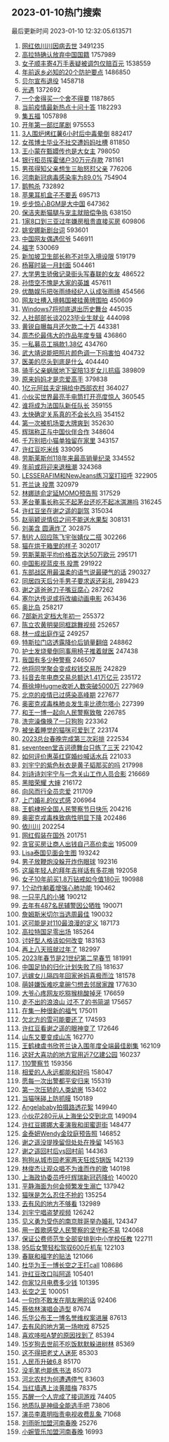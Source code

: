## 2023-01-10热门搜索 
最后更新时间 2023-01-10 12:32:05.613571 
1. [网红依川川因病去世](https://s.weibo.com/weibo?q=%23%E7%BD%91%E7%BA%A2%E4%BE%9D%E5%B7%9D%E5%B7%9D%E5%9B%A0%E7%97%85%E5%8E%BB%E4%B8%96%23&t=31&band_rank=1&Refer=top) 3491235
1. [高拉特确认放弃中国国籍](https://s.weibo.com/weibo?q=%23%E9%AB%98%E6%8B%89%E7%89%B9%E7%A1%AE%E8%AE%A4%E6%94%BE%E5%BC%83%E4%B8%AD%E5%9B%BD%E5%9B%BD%E7%B1%8D%23&t=31&band_rank=17&Refer=top) 1757989
1. [女子顺丰寄4万手表疑被调包仅赔百元](https://s.weibo.com/weibo?q=%23%E5%A5%B3%E5%AD%90%E9%A1%BA%E4%B8%B0%E5%AF%844%E4%B8%87%E6%89%8B%E8%A1%A8%E7%96%91%E8%A2%AB%E8%B0%83%E5%8C%85%E4%BB%85%E8%B5%94%E7%99%BE%E5%85%83%23&t=31&band_rank=2&Refer=top) 1538559
1. [年前返乡必知的20个防护要点](https://s.weibo.com/weibo?q=%23%E5%B9%B4%E5%89%8D%E8%BF%94%E4%B9%A1%E5%BF%85%E7%9F%A5%E7%9A%8420%E4%B8%AA%E9%98%B2%E6%8A%A4%E8%A6%81%E7%82%B9%23&t=31&band_rank=33&Refer=top) 1486850
1. [贝尔宣布退役](https://s.weibo.com/weibo?q=%23%E8%B4%9D%E5%B0%94%E5%AE%A3%E5%B8%83%E9%80%80%E5%BD%B9%23&t=31&band_rank=1&Refer=top) 1458718
1. [光遇](https://s.weibo.com/weibo?q=%E5%85%89%E9%81%87&t=31&band_rank=4&Refer=top) 1372692
1. [一个舍得买一个舍不得要](https://s.weibo.com/weibo?q=%23%E4%B8%80%E4%B8%AA%E8%88%8D%E5%BE%97%E4%B9%B0%E4%B8%80%E4%B8%AA%E8%88%8D%E4%B8%8D%E5%BE%97%E8%A6%81%23&t=31&band_rank=40&Refer=top) 1187865
1. [当前疫情最新热点十问十答](https://s.weibo.com/weibo?q=%23%E5%BD%93%E5%89%8D%E7%96%AB%E6%83%85%E6%9C%80%E6%96%B0%E7%83%AD%E7%82%B9%E5%8D%81%E9%97%AE%E5%8D%81%E7%AD%94%23&t=31&band_rank=3&Refer=top) 1182293
1. [集五福](https://s.weibo.com/weibo?q=%23%E9%9B%86%E4%BA%94%E7%A6%8F%23&t=31&band_rank=7&Refer=top) 1057898
1. [开年第一部烂尾剧](https://s.weibo.com/weibo?q=%23%E5%BC%80%E5%B9%B4%E7%AC%AC%E4%B8%80%E9%83%A8%E7%83%82%E5%B0%BE%E5%89%A7%23&t=31&band_rank=22&Refer=top) 975553
1. [3人围炉烤红薯6小时后中毒晕倒](https://s.weibo.com/weibo?q=%233%E4%BA%BA%E5%9B%B4%E7%82%89%E7%83%A4%E7%BA%A2%E8%96%AF6%E5%B0%8F%E6%97%B6%E5%90%8E%E4%B8%AD%E6%AF%92%E6%99%95%E5%80%92%23&t=31&band_rank=40&Refer=top) 882417
1. [女孩博士毕业不社交遭妈妈吐槽](https://s.weibo.com/weibo?q=%23%E5%A5%B3%E5%AD%A9%E5%8D%9A%E5%A3%AB%E6%AF%95%E4%B8%9A%E4%B8%8D%E7%A4%BE%E4%BA%A4%E9%81%AD%E5%A6%88%E5%A6%88%E5%90%90%E6%A7%BD%23&t=31&band_rank=2&Refer=top) 811850
1. [王小蒙在甄嬛传也是大女主](https://s.weibo.com/weibo?q=%23%E7%8E%8B%E5%B0%8F%E8%92%99%E5%9C%A8%E7%94%84%E5%AC%9B%E4%BC%A0%E4%B9%9F%E6%98%AF%E5%A4%A7%E5%A5%B3%E4%B8%BB%23&t=31&band_rank=15&Refer=top) 798050
1. [银行柜员挥霍储户30万元存款](https://s.weibo.com/weibo?q=%23%E9%93%B6%E8%A1%8C%E6%9F%9C%E5%91%98%E6%8C%A5%E9%9C%8D%E5%82%A8%E6%88%B730%E4%B8%87%E5%85%83%E5%AD%98%E6%AC%BE%23&t=31&band_rank=38&Refer=top) 781161
1. [男孩得知父亲想生三胎怒怼父亲](https://s.weibo.com/weibo?q=%23%E7%94%B7%E5%AD%A9%E5%BE%97%E7%9F%A5%E7%88%B6%E4%BA%B2%E6%83%B3%E7%94%9F%E4%B8%89%E8%83%8E%E6%80%92%E6%80%BC%E7%88%B6%E4%BA%B2%23&t=31&band_rank=31&Refer=top) 776206
1. [河南新冠病毒感染率为89.0%](https://s.weibo.com/weibo?q=%23%E6%B2%B3%E5%8D%97%E6%96%B0%E5%86%A0%E7%97%85%E6%AF%92%E6%84%9F%E6%9F%93%E7%8E%87%E4%B8%BA89.0%25%23&t=31&band_rank=4&Refer=top) 754904
1. [鹅鸭杀](https://s.weibo.com/weibo?q=%23%E9%B9%85%E9%B8%AD%E6%9D%80%23&t=31&band_rank=5&Refer=top) 732892
1. [苹果耳机盒子不要丢](https://s.weibo.com/weibo?q=%23%E8%8B%B9%E6%9E%9C%E8%80%B3%E6%9C%BA%E7%9B%92%E5%AD%90%E4%B8%8D%E8%A6%81%E4%B8%A2%23&t=31&band_rank=6&Refer=top) 695713
1. [步步惊心BGM是大中国](https://s.weibo.com/weibo?q=%23%E6%AD%A5%E6%AD%A5%E6%83%8A%E5%BF%83BGM%E6%98%AF%E5%A4%A7%E4%B8%AD%E5%9B%BD%23&t=31&band_rank=5&Refer=top) 647362
1. [保洁夹断猫腿与宠主就赔偿争执](https://s.weibo.com/weibo?q=%23%E4%BF%9D%E6%B4%81%E5%A4%B9%E6%96%AD%E7%8C%AB%E8%85%BF%E4%B8%8E%E5%AE%A0%E4%B8%BB%E5%B0%B1%E8%B5%94%E5%81%BF%E4%BA%89%E6%89%A7%23&t=31&band_rank=49&Refer=top) 638150
1. [1家8口到三亚过年嫌房租贵直接买房](https://s.weibo.com/weibo?q=%231%E5%AE%B68%E5%8F%A3%E5%88%B0%E4%B8%89%E4%BA%9A%E8%BF%87%E5%B9%B4%E5%AB%8C%E6%88%BF%E7%A7%9F%E8%B4%B5%E7%9B%B4%E6%8E%A5%E4%B9%B0%E6%88%BF%23&t=31&band_rank=7&Refer=top) 609806
1. [姚安娜新剧台词](https://s.weibo.com/weibo?q=%23%E5%A7%9A%E5%AE%89%E5%A8%9C%E6%96%B0%E5%89%A7%E5%8F%B0%E8%AF%8D%23&t=31&band_rank=6&Refer=top) 593601
1. [中国网友偶遇侃爷](https://s.weibo.com/weibo?q=%23%E4%B8%AD%E5%9B%BD%E7%BD%91%E5%8F%8B%E5%81%B6%E9%81%87%E4%BE%83%E7%88%B7%23&t=31&band_rank=8&Refer=top) 546911
1. [福字](https://s.weibo.com/weibo?q=%E7%A6%8F%E5%AD%97&t=31&band_rank=8&Refer=top) 530069
1. [新加坡卫生部长称不对华入境设限](https://s.weibo.com/weibo?q=%23%E6%96%B0%E5%8A%A0%E5%9D%A1%E5%8D%AB%E7%94%9F%E9%83%A8%E9%95%BF%E7%A7%B0%E4%B8%8D%E5%AF%B9%E5%8D%8E%E5%85%A5%E5%A2%83%E8%AE%BE%E9%99%90%23&t=31&band_rank=35&Refer=top) 519179
1. [杨幂时装一月封面](https://s.weibo.com/weibo?q=%23%E6%9D%A8%E5%B9%82%E6%97%B6%E8%A3%85%E4%B8%80%E6%9C%88%E5%B0%81%E9%9D%A2%23&t=31&band_rank=22&Refer=top) 504461
1. [大学男生骄傲记录街头写春联的女友](https://s.weibo.com/weibo?q=%23%E5%A4%A7%E5%AD%A6%E7%94%B7%E7%94%9F%E9%AA%84%E5%82%B2%E8%AE%B0%E5%BD%95%E8%A1%97%E5%A4%B4%E5%86%99%E6%98%A5%E8%81%94%E7%9A%84%E5%A5%B3%E5%8F%8B%23&t=31&band_rank=26&Refer=top) 486522
1. [孙悟空不愧是大家的英雄](https://s.weibo.com/weibo?q=%23%E5%AD%99%E6%82%9F%E7%A9%BA%E4%B8%8D%E6%84%A7%E6%98%AF%E5%A4%A7%E5%AE%B6%E7%9A%84%E8%8B%B1%E9%9B%84%23&t=31&band_rank=41&Refer=top) 457611
1. [优酷娱乐把张雨绮经纪人认成张雨绮](https://s.weibo.com/weibo?q=%23%E4%BC%98%E9%85%B7%E5%A8%B1%E4%B9%90%E6%8A%8A%E5%BC%A0%E9%9B%A8%E7%BB%AE%E7%BB%8F%E7%BA%AA%E4%BA%BA%E8%AE%A4%E6%88%90%E5%BC%A0%E9%9B%A8%E7%BB%AE%23&t=31&band_rank=33&Refer=top) 454566
1. [网友吐槽入境韩国被挂黄牌围拍](https://s.weibo.com/weibo?q=%23%E7%BD%91%E5%8F%8B%E5%90%90%E6%A7%BD%E5%85%A5%E5%A2%83%E9%9F%A9%E5%9B%BD%E8%A2%AB%E6%8C%82%E9%BB%84%E7%89%8C%E5%9B%B4%E6%8B%8D%23&t=31&band_rank=12&Refer=top) 450609
1. [Windows7将彻底退出历史舞台](https://s.weibo.com/weibo?q=%23Windows7%E5%B0%86%E5%BD%BB%E5%BA%95%E9%80%80%E5%87%BA%E5%8E%86%E5%8F%B2%E8%88%9E%E5%8F%B0%23&t=31&band_rank=10&Refer=top) 445035
1. [人社部部长谈2023毕业生就业](https://s.weibo.com/weibo?q=%23%E4%BA%BA%E7%A4%BE%E9%83%A8%E9%83%A8%E9%95%BF%E8%B0%882023%E6%AF%95%E4%B8%9A%E7%94%9F%E5%B0%B1%E4%B8%9A%23&t=31&band_rank=6&Refer=top) 444098
1. [黄锐自曝每月还欠款二十万](https://s.weibo.com/weibo?q=%23%E9%BB%84%E9%94%90%E8%87%AA%E6%9B%9D%E6%AF%8F%E6%9C%88%E8%BF%98%E6%AC%A0%E6%AC%BE%E4%BA%8C%E5%8D%81%E4%B8%87%23&t=31&band_rank=13&Refer=top) 443381
1. [周杰伦最伟大的作品年度专辑](https://s.weibo.com/weibo?q=%23%E5%91%A8%E6%9D%B0%E4%BC%A6%E6%9C%80%E4%BC%9F%E5%A4%A7%E7%9A%84%E4%BD%9C%E5%93%81%E5%B9%B4%E5%BA%A6%E4%B8%93%E8%BE%91%23&t=31&band_rank=15&Refer=top) 436860
1. [一私募员工捐款1.38亿](https://s.weibo.com/weibo?q=%23%E4%B8%80%E7%A7%81%E5%8B%9F%E5%91%98%E5%B7%A5%E6%8D%90%E6%AC%BE1.38%E4%BA%BF%23&t=31&band_rank=13&Refer=top) 434760
1. [武大靖说能把照片颜色调一下吗害怕](https://s.weibo.com/weibo?q=%23%E6%AD%A6%E5%A4%A7%E9%9D%96%E8%AF%B4%E8%83%BD%E6%8A%8A%E7%85%A7%E7%89%87%E9%A2%9C%E8%89%B2%E8%B0%83%E4%B8%80%E4%B8%8B%E5%90%97%E5%AE%B3%E6%80%95%23&t=31&band_rank=12&Refer=top) 404732
1. [医美的尽头到底是什么](https://s.weibo.com/weibo?q=%23%E5%8C%BB%E7%BE%8E%E7%9A%84%E5%B0%BD%E5%A4%B4%E5%88%B0%E5%BA%95%E6%98%AF%E4%BB%80%E4%B9%88%23&t=31&band_rank=10&Refer=top) 404440
1. [骑手父亲蜗居地下室陪13岁女儿抗癌](https://s.weibo.com/weibo?q=%23%E9%AA%91%E6%89%8B%E7%88%B6%E4%BA%B2%E8%9C%97%E5%B1%85%E5%9C%B0%E4%B8%8B%E5%AE%A4%E9%99%AA13%E5%B2%81%E5%A5%B3%E5%84%BF%E6%8A%97%E7%99%8C%23&t=31&band_rank=43&Refer=top) 389809
1. [原来妈妈才是恋爱高手](https://s.weibo.com/weibo?q=%23%E5%8E%9F%E6%9D%A5%E5%A6%88%E5%A6%88%E6%89%8D%E6%98%AF%E6%81%8B%E7%88%B1%E9%AB%98%E6%89%8B%23&t=31&band_rank=9&Refer=top) 379838
1. [1亿元阿兹夫定捐给中西部农村](https://s.weibo.com/weibo?q=%231%E4%BA%BF%E5%85%83%E9%98%BF%E5%85%B9%E5%A4%AB%E5%AE%9A%E6%8D%90%E7%BB%99%E4%B8%AD%E8%A5%BF%E9%83%A8%E5%86%9C%E6%9D%91%23&t=31&band_rank=26&Refer=top) 364027
1. [小伙买世界最亮手电筒打开亮度惊人](https://s.weibo.com/weibo?q=%23%E5%B0%8F%E4%BC%99%E4%B9%B0%E4%B8%96%E7%95%8C%E6%9C%80%E4%BA%AE%E6%89%8B%E7%94%B5%E7%AD%92%E6%89%93%E5%BC%80%E4%BA%AE%E5%BA%A6%E6%83%8A%E4%BA%BA%23&t=31&band_rank=17&Refer=top) 360545
1. [谁将成为法国队新任队长](https://s.weibo.com/weibo?q=%23%E8%B0%81%E5%B0%86%E6%88%90%E4%B8%BA%E6%B3%95%E5%9B%BD%E9%98%9F%E6%96%B0%E4%BB%BB%E9%98%9F%E9%95%BF%23&t=31&band_rank=15&Refer=top) 359155
1. [太快确定关系真的不会长久吗](https://s.weibo.com/weibo?q=%23%E5%A4%AA%E5%BF%AB%E7%A1%AE%E5%AE%9A%E5%85%B3%E7%B3%BB%E7%9C%9F%E7%9A%84%E4%B8%8D%E4%BC%9A%E9%95%BF%E4%B9%85%E5%90%97%23&t=31&band_rank=50&Refer=top) 354152
1. [第一次被机场耍大牌爽到](https://s.weibo.com/weibo?q=%23%E7%AC%AC%E4%B8%80%E6%AC%A1%E8%A2%AB%E6%9C%BA%E5%9C%BA%E8%80%8D%E5%A4%A7%E7%89%8C%E7%88%BD%E5%88%B0%23&t=31&band_rank=32&Refer=top) 352630
1. [辉瑞称正与中国伙伴合作](https://s.weibo.com/weibo?q=%23%E8%BE%89%E7%91%9E%E7%A7%B0%E6%AD%A3%E4%B8%8E%E4%B8%AD%E5%9B%BD%E4%BC%99%E4%BC%B4%E5%90%88%E4%BD%9C%23&t=31&band_rank=16&Refer=top) 348604
1. [千万别把小猫单独留在家里](https://s.weibo.com/weibo?q=%23%E5%8D%83%E4%B8%87%E5%88%AB%E6%8A%8A%E5%B0%8F%E7%8C%AB%E5%8D%95%E7%8B%AC%E7%95%99%E5%9C%A8%E5%AE%B6%E9%87%8C%23&t=31&band_rank=30&Refer=top) 343157
1. [许红豆吃米线](https://s.weibo.com/weibo?q=%23%E8%AE%B8%E7%BA%A2%E8%B1%86%E5%90%83%E7%B1%B3%E7%BA%BF%23&t=31&band_rank=41&Refer=top) 339095
1. [劳斯莱斯创118年来最高销量纪录](https://s.weibo.com/weibo?q=%23%E5%8A%B3%E6%96%AF%E8%8E%B1%E6%96%AF%E5%88%9B118%E5%B9%B4%E6%9D%A5%E6%9C%80%E9%AB%98%E9%94%80%E9%87%8F%E7%BA%AA%E5%BD%95%23&t=31&band_rank=44&Refer=top) 334552
1. [年前或将迎来退租潮](https://s.weibo.com/weibo?q=%23%E5%B9%B4%E5%89%8D%E6%88%96%E5%B0%86%E8%BF%8E%E6%9D%A5%E9%80%80%E7%A7%9F%E6%BD%AE%23&t=31&band_rank=10&Refer=top) 324368
1. [LESSERAFIM和NewJeans练习室打招呼](https://s.weibo.com/weibo?q=%23LESSERAFIM%E5%92%8CNewJeans%E7%BB%83%E4%B9%A0%E5%AE%A4%E6%89%93%E6%8B%9B%E5%91%BC%23&t=31&band_rank=15&Refer=top) 322905
1. [苍兰诀 投票](https://s.weibo.com/weibo?q=%E8%8B%8D%E5%85%B0%E8%AF%80%20%E6%8A%95%E7%A5%A8&t=31&band_rank=11&Refer=top) 320979
1. [林娜琏俞定延MOMO预告照](https://s.weibo.com/weibo?q=%23%E6%9E%97%E5%A8%9C%E7%90%8F%E4%BF%9E%E5%AE%9A%E5%BB%B6MOMO%E9%A2%84%E5%91%8A%E7%85%A7%23&t=31&band_rank=19&Refer=top) 317529
1. [茅台董事长称买不起茅台还吃不起冰淇淋吗](https://s.weibo.com/weibo?q=%23%E8%8C%85%E5%8F%B0%E8%91%A3%E4%BA%8B%E9%95%BF%E7%A7%B0%E4%B9%B0%E4%B8%8D%E8%B5%B7%E8%8C%85%E5%8F%B0%E8%BF%98%E5%90%83%E4%B8%8D%E8%B5%B7%E5%86%B0%E6%B7%87%E6%B7%8B%E5%90%97%23&t=31&band_rank=12&Refer=top) 316245
1. [许红豆坐在谢之遥的副驾](https://s.weibo.com/weibo?q=%23%E8%AE%B8%E7%BA%A2%E8%B1%86%E5%9D%90%E5%9C%A8%E8%B0%A2%E4%B9%8B%E9%81%A5%E7%9A%84%E5%89%AF%E9%A9%BE%23&t=31&band_rank=21&Refer=top) 315034
1. [赵丽颖说情侣之间不能送水果梨](https://s.weibo.com/weibo?q=%23%E8%B5%B5%E4%B8%BD%E9%A2%96%E8%AF%B4%E6%83%85%E4%BE%A3%E4%B9%8B%E9%97%B4%E4%B8%8D%E8%83%BD%E9%80%81%E6%B0%B4%E6%9E%9C%E6%A2%A8%23&t=31&band_rank=14&Refer=top) 308131
1. [刘美含 圆满炸了](https://s.weibo.com/weibo?q=%E5%88%98%E7%BE%8E%E5%90%AB%20%E5%9C%86%E6%BB%A1%E7%82%B8%E4%BA%86&t=31&band_rank=15&Refer=top) 302875
1. [制片人回应陈飞宇张婧仪二搭](https://s.weibo.com/weibo?q=%23%E5%88%B6%E7%89%87%E4%BA%BA%E5%9B%9E%E5%BA%94%E9%99%88%E9%A3%9E%E5%AE%87%E5%BC%A0%E5%A9%A7%E4%BB%AA%E4%BA%8C%E6%90%AD%23&t=31&band_rank=16&Refer=top) 302266
1. [猫在烘干箱里的样子](https://s.weibo.com/weibo?q=%23%E7%8C%AB%E5%9C%A8%E7%83%98%E5%B9%B2%E7%AE%B1%E9%87%8C%E7%9A%84%E6%A0%B7%E5%AD%90%23&t=31&band_rank=20&Refer=top) 302017
1. [劳斯莱斯平均价格首次达50万欧元](https://s.weibo.com/weibo?q=%23%E5%8A%B3%E6%96%AF%E8%8E%B1%E6%96%AF%E5%B9%B3%E5%9D%87%E4%BB%B7%E6%A0%BC%E9%A6%96%E6%AC%A1%E8%BE%BE50%E4%B8%87%E6%AC%A7%E5%85%83%23&t=31&band_rank=46&Refer=top) 295171
1. [中国影视蓝皮书 投票](https://s.weibo.com/weibo?q=%E4%B8%AD%E5%9B%BD%E5%BD%B1%E8%A7%86%E8%93%9D%E7%9A%AE%E4%B9%A6%20%E6%8A%95%E7%A5%A8&t=31&band_rank=23&Refer=top) 291922
1. [东部战区用最温柔的语气说最硬气的话](https://s.weibo.com/weibo?q=%23%E4%B8%9C%E9%83%A8%E6%88%98%E5%8C%BA%E7%94%A8%E6%9C%80%E6%B8%A9%E6%9F%94%E7%9A%84%E8%AF%AD%E6%B0%94%E8%AF%B4%E6%9C%80%E7%A1%AC%E6%B0%94%E7%9A%84%E8%AF%9D%23&t=31&band_rank=20&Refer=top) 290327
1. [同居四天后分手男子要求返还彩礼](https://s.weibo.com/weibo?q=%23%E5%90%8C%E5%B1%85%E5%9B%9B%E5%A4%A9%E5%90%8E%E5%88%86%E6%89%8B%E7%94%B7%E5%AD%90%E8%A6%81%E6%B1%82%E8%BF%94%E8%BF%98%E5%BD%A9%E7%A4%BC%23&t=31&band_rank=11&Refer=top) 289423
1. [谢之遥爸爸刀子嘴豆腐心](https://s.weibo.com/weibo?q=%23%E8%B0%A2%E4%B9%8B%E9%81%A5%E7%88%B8%E7%88%B8%E5%88%80%E5%AD%90%E5%98%B4%E8%B1%86%E8%85%90%E5%BF%83%23&t=31&band_rank=23&Refer=top) 287262
1. [塞尔达传说或将改编动画电影](https://s.weibo.com/weibo?q=%23%E5%A1%9E%E5%B0%94%E8%BE%BE%E4%BC%A0%E8%AF%B4%E6%88%96%E5%B0%86%E6%94%B9%E7%BC%96%E5%8A%A8%E7%94%BB%E7%94%B5%E5%BD%B1%23&t=31&band_rank=34&Refer=top) 263436
1. [奥比岛](https://s.weibo.com/weibo?q=%23%E5%A5%A5%E6%AF%94%E5%B2%9B%23&t=31&band_rank=17&Refer=top) 258217
1. [7部新片定档大年初一](https://s.weibo.com/weibo?q=%237%E9%83%A8%E6%96%B0%E7%89%87%E5%AE%9A%E6%A1%A3%E5%A4%A7%E5%B9%B4%E5%88%9D%E4%B8%80%23&t=31&band_rank=24&Refer=top) 255372
1. [陈立农黄明昊同框跳舞视频](https://s.weibo.com/weibo?q=%23%E9%99%88%E7%AB%8B%E5%86%9C%E9%BB%84%E6%98%8E%E6%98%8A%E5%90%8C%E6%A1%86%E8%B7%B3%E8%88%9E%E8%A7%86%E9%A2%91%23&t=31&band_rank=16&Refer=top) 252657
1. [林一成出庭作证](https://s.weibo.com/weibo?q=%23%E6%9E%97%E4%B8%80%E6%88%90%E5%87%BA%E5%BA%AD%E4%BD%9C%E8%AF%81%23&t=31&band_rank=31&Refer=top) 249257
1. [特斯拉门店透露降价后销量翻倍](https://s.weibo.com/weibo?q=%23%E7%89%B9%E6%96%AF%E6%8B%89%E9%97%A8%E5%BA%97%E9%80%8F%E9%9C%B2%E9%99%8D%E4%BB%B7%E5%90%8E%E9%94%80%E9%87%8F%E7%BF%BB%E5%80%8D%23&t=31&band_rank=28&Refer=top) 248862
1. [护士发烧晕倒同事用椅子推着就医](https://s.weibo.com/weibo?q=%23%E6%8A%A4%E5%A3%AB%E5%8F%91%E7%83%A7%E6%99%95%E5%80%92%E5%90%8C%E4%BA%8B%E7%94%A8%E6%A4%85%E5%AD%90%E6%8E%A8%E7%9D%80%E5%B0%B1%E5%8C%BB%23&t=31&band_rank=44&Refer=top) 247438
1. [我国有多少种警察](https://s.weibo.com/weibo?q=%23%E6%88%91%E5%9B%BD%E6%9C%89%E5%A4%9A%E5%B0%91%E7%A7%8D%E8%AD%A6%E5%AF%9F%23&t=31&band_rank=19&Refer=top) 246507
1. [他将同学聚会变成权钱交易所](https://s.weibo.com/weibo?q=%23%E4%BB%96%E5%B0%86%E5%90%8C%E5%AD%A6%E8%81%9A%E4%BC%9A%E5%8F%98%E6%88%90%E6%9D%83%E9%92%B1%E4%BA%A4%E6%98%93%E6%89%80%23&t=31&band_rank=37&Refer=top) 242829
1. [抖音去年电商交易总额达1.41万亿元](https://s.weibo.com/weibo?q=%23%E6%8A%96%E9%9F%B3%E5%8E%BB%E5%B9%B4%E7%94%B5%E5%95%86%E4%BA%A4%E6%98%93%E6%80%BB%E9%A2%9D%E8%BE%BE1.41%E4%B8%87%E4%BA%BF%E5%85%83%23&t=31&band_rank=45&Refer=top) 235172
1. [蔡徐坤Hugme收听人数突破5000万](https://s.weibo.com/weibo?q=%23%E8%94%A1%E5%BE%90%E5%9D%A4Hugme%E6%94%B6%E5%90%AC%E4%BA%BA%E6%95%B0%E7%AA%81%E7%A0%B45000%E4%B8%87%23&t=31&band_rank=23&Refer=top) 227969
1. [北京的疫情已过感染高峰期](https://s.weibo.com/weibo?q=%23%E5%8C%97%E4%BA%AC%E7%9A%84%E7%96%AB%E6%83%85%E5%B7%B2%E8%BF%87%E6%84%9F%E6%9F%93%E9%AB%98%E5%B3%B0%E6%9C%9F%23&t=31&band_rank=25&Refer=top) 227677
1. [奥密克戎毒株肺炎发生率比德尔塔小](https://s.weibo.com/weibo?q=%23%E5%A5%A5%E5%AF%86%E5%85%8B%E6%88%8E%E6%AF%92%E6%A0%AA%E8%82%BA%E7%82%8E%E5%8F%91%E7%94%9F%E7%8E%87%E6%AF%94%E5%BE%B7%E5%B0%94%E5%A1%94%E5%B0%8F%23&t=31&band_rank=40&Refer=top) 227399
1. [和王一博一起向人民警察致敬](https://s.weibo.com/weibo?q=%23%E5%92%8C%E7%8E%8B%E4%B8%80%E5%8D%9A%E4%B8%80%E8%B5%B7%E5%90%91%E4%BA%BA%E6%B0%91%E8%AD%A6%E5%AF%9F%E8%87%B4%E6%95%AC%23&t=31&band_rank=24&Refer=top) 226785
1. [洗完澡像换了一只狗狗](https://s.weibo.com/weibo?q=%23%E6%B4%97%E5%AE%8C%E6%BE%A1%E5%83%8F%E6%8D%A2%E4%BA%86%E4%B8%80%E5%8F%AA%E7%8B%97%E7%8B%97%23&t=31&band_rank=18&Refer=top) 223362
1. [被坐着睡觉的猫咪可爱到了](https://s.weibo.com/weibo?q=%23%E8%A2%AB%E5%9D%90%E7%9D%80%E7%9D%A1%E8%A7%89%E7%9A%84%E7%8C%AB%E5%92%AA%E5%8F%AF%E7%88%B1%E5%88%B0%E4%BA%86%23&t=31&band_rank=19&Refer=top) 223174
1. [2023总台春晚完成第三次彩排](https://s.weibo.com/weibo?q=%232023%E6%80%BB%E5%8F%B0%E6%98%A5%E6%99%9A%E5%AE%8C%E6%88%90%E7%AC%AC%E4%B8%89%E6%AC%A1%E5%BD%A9%E6%8E%92%23&t=31&band_rank=22&Refer=top) 222534
1. [seventeen堂吉诃德舞台只练了三天](https://s.weibo.com/weibo?q=%23seventeen%E5%A0%82%E5%90%89%E8%AF%83%E5%BE%B7%E8%88%9E%E5%8F%B0%E5%8F%AA%E7%BB%83%E4%BA%86%E4%B8%89%E5%A4%A9%23&t=31&band_rank=8&Refer=top) 221042
1. [如何评价惠英红穿婚纱喊话水兵](https://s.weibo.com/weibo?q=%23%E5%A6%82%E4%BD%95%E8%AF%84%E4%BB%B7%E6%83%A0%E8%8B%B1%E7%BA%A2%E7%A9%BF%E5%A9%9A%E7%BA%B1%E5%96%8A%E8%AF%9D%E6%B0%B4%E5%85%B5%23&t=31&band_rank=18&Refer=top) 221033
1. [刘宇宁的紫色秋衣是黄子韬那买的吗](https://s.weibo.com/weibo?q=%23%E5%88%98%E5%AE%87%E5%AE%81%E7%9A%84%E7%B4%AB%E8%89%B2%E7%A7%8B%E8%A1%A3%E6%98%AF%E9%BB%84%E5%AD%90%E9%9F%AC%E9%82%A3%E4%B9%B0%E7%9A%84%E5%90%97%23&t=31&band_rank=22&Refer=top) 217998
1. [刘诗诗刘宇宁与一念关山工作人员合影](https://s.weibo.com/weibo?q=%23%E5%88%98%E8%AF%97%E8%AF%97%E5%88%98%E5%AE%87%E5%AE%81%E4%B8%8E%E4%B8%80%E5%BF%B5%E5%85%B3%E5%B1%B1%E5%B7%A5%E4%BD%9C%E4%BA%BA%E5%91%98%E5%90%88%E5%BD%B1%23&t=31&band_rank=41&Refer=top) 216669
1. [黑暗荣耀 大婶](https://s.weibo.com/weibo?q=%E9%BB%91%E6%9A%97%E8%8D%A3%E8%80%80%20%E5%A4%A7%E5%A9%B6&t=31&band_rank=21&Refer=top) 216172
1. [向风而行全员恋爱](https://s.weibo.com/weibo?q=%23%E5%90%91%E9%A3%8E%E8%80%8C%E8%A1%8C%E5%85%A8%E5%91%98%E6%81%8B%E7%88%B1%23&t=31&band_rank=36&Refer=top) 211709
1. [上门婚礼的仪式感](https://s.weibo.com/weibo?q=%23%E4%B8%8A%E9%97%A8%E5%A9%9A%E7%A4%BC%E7%9A%84%E4%BB%AA%E5%BC%8F%E6%84%9F%23&t=31&band_rank=42&Refer=top) 206964
1. [王鹤棣祝全国人民警察节日快乐](https://s.weibo.com/weibo?q=%23%E7%8E%8B%E9%B9%A4%E6%A3%A3%E7%A5%9D%E5%85%A8%E5%9B%BD%E4%BA%BA%E6%B0%91%E8%AD%A6%E5%AF%9F%E8%8A%82%E6%97%A5%E5%BF%AB%E4%B9%90%23&t=31&band_rank=35&Refer=top) 204216
1. [奥密克戎毒株致病性明显下降](https://s.weibo.com/weibo?q=%23%E5%A5%A5%E5%AF%86%E5%85%8B%E6%88%8E%E6%AF%92%E6%A0%AA%E8%87%B4%E7%97%85%E6%80%A7%E6%98%8E%E6%98%BE%E4%B8%8B%E9%99%8D%23&t=31&band_rank=20&Refer=top) 202486
1. [依川川](https://s.weibo.com/weibo?q=%E4%BE%9D%E5%B7%9D%E5%B7%9D&t=31&band_rank=22&Refer=top) 202254
1. [网红假装在国外](https://s.weibo.com/weibo?q=%23%E7%BD%91%E7%BA%A2%E5%81%87%E8%A3%85%E5%9C%A8%E5%9B%BD%E5%A4%96%23&t=31&band_rank=24&Refer=top) 201751
1. [贪官买房让商人出钱自己高价卖出](https://s.weibo.com/weibo?q=%23%E8%B4%AA%E5%AE%98%E4%B9%B0%E6%88%BF%E8%AE%A9%E5%95%86%E4%BA%BA%E5%87%BA%E9%92%B1%E8%87%AA%E5%B7%B1%E9%AB%98%E4%BB%B7%E5%8D%96%E5%87%BA%23&t=31&band_rank=27&Refer=top) 195009
1. [Lisa泰国见面会生图](https://s.weibo.com/weibo?q=%23Lisa%E6%B3%B0%E5%9B%BD%E8%A7%81%E9%9D%A2%E4%BC%9A%E7%94%9F%E5%9B%BE%23&t=31&band_rank=26&Refer=top) 193242
1. [男子放鞭炮没躲开炸伤眼球](https://s.weibo.com/weibo?q=%23%E7%94%B7%E5%AD%90%E6%94%BE%E9%9E%AD%E7%82%AE%E6%B2%A1%E8%BA%B2%E5%BC%80%E7%82%B8%E4%BC%A4%E7%9C%BC%E7%90%83%23&t=31&band_rank=40&Refer=top) 192316
1. [这届年轻人的拜年吉祥话有多花哨](https://s.weibo.com/weibo?q=%23%E8%BF%99%E5%B1%8A%E5%B9%B4%E8%BD%BB%E4%BA%BA%E7%9A%84%E6%8B%9C%E5%B9%B4%E5%90%89%E7%A5%A5%E8%AF%9D%E6%9C%89%E5%A4%9A%E8%8A%B1%E5%93%A8%23&t=31&band_rank=30&Refer=top) 192058
1. [女子10年前买1.8万钻戒如今值180元](https://s.weibo.com/weibo?q=%23%E5%A5%B3%E5%AD%9010%E5%B9%B4%E5%89%8D%E4%B9%B01.8%E4%B8%87%E9%92%BB%E6%88%92%E5%A6%82%E4%BB%8A%E5%80%BC180%E5%85%83%23&t=31&band_rank=25&Refer=top) 190988
1. [1个动作躺着增强心肺功能](https://s.weibo.com/weibo?q=%231%E4%B8%AA%E5%8A%A8%E4%BD%9C%E8%BA%BA%E7%9D%80%E5%A2%9E%E5%BC%BA%E5%BF%83%E8%82%BA%E5%8A%9F%E8%83%BD%23&t=31&band_rank=49&Refer=top) 190462
1. [一只平凡的小猪](https://s.weibo.com/weibo?q=%23%E4%B8%80%E5%8F%AA%E5%B9%B3%E5%87%A1%E7%9A%84%E5%B0%8F%E7%8C%AA%23&t=31&band_rank=40&Refer=top) 190212
1. [去年有487名民辅警因公牺牲](https://s.weibo.com/weibo?q=%23%E5%8E%BB%E5%B9%B4%E6%9C%89487%E5%90%8D%E6%B0%91%E8%BE%85%E8%AD%A6%E5%9B%A0%E5%85%AC%E7%89%BA%E7%89%B2%23&t=31&band_rank=37&Refer=top) 190071
1. [詹姆斯米切尔当选周最佳](https://s.weibo.com/weibo?q=%23%E8%A9%B9%E5%A7%86%E6%96%AF%E7%B1%B3%E5%88%87%E5%B0%94%E5%BD%93%E9%80%89%E5%91%A8%E6%9C%80%E4%BD%B3%23&t=31&band_rank=29&Refer=top) 190032
1. [这可能是对110最浪漫的定义](https://s.weibo.com/weibo?q=%23%E8%BF%99%E5%8F%AF%E8%83%BD%E6%98%AF%E5%AF%B9110%E6%9C%80%E6%B5%AA%E6%BC%AB%E7%9A%84%E5%AE%9A%E4%B9%89%23&t=31&band_rank=48&Refer=top) 187173
1. [高拉特国足零出场](https://s.weibo.com/weibo?q=%23%E9%AB%98%E6%8B%89%E7%89%B9%E5%9B%BD%E8%B6%B3%E9%9B%B6%E5%87%BA%E5%9C%BA%23&t=31&band_rank=47&Refer=top) 185264
1. [讨好型人格该如何改变](https://s.weibo.com/weibo?q=%23%E8%AE%A8%E5%A5%BD%E5%9E%8B%E4%BA%BA%E6%A0%BC%E8%AF%A5%E5%A6%82%E4%BD%95%E6%94%B9%E5%8F%98%23&t=31&band_rank=43&Refer=top) 183163
1. [再上八天班就过年了](https://s.weibo.com/weibo?q=%23%E5%86%8D%E4%B8%8A%E5%85%AB%E5%A4%A9%E7%8F%AD%E5%B0%B1%E8%BF%87%E5%B9%B4%E4%BA%86%23&t=31&band_rank=48&Refer=top) 182997
1. [2023年春节是21世纪第二早春节](https://s.weibo.com/weibo?q=%232023%E5%B9%B4%E6%98%A5%E8%8A%82%E6%98%AF21%E4%B8%96%E7%BA%AA%E7%AC%AC%E4%BA%8C%E6%97%A9%E6%98%A5%E8%8A%82%23&t=31&band_rank=49&Refer=top) 181991
1. [中国足协的归化计划失败了吗](https://s.weibo.com/weibo?q=%23%E4%B8%AD%E5%9B%BD%E8%B6%B3%E5%8D%8F%E7%9A%84%E5%BD%92%E5%8C%96%E8%AE%A1%E5%88%92%E5%A4%B1%E8%B4%A5%E4%BA%86%E5%90%97%23&t=31&band_rank=50&Refer=top) 181637
1. [远嫁女儿隔四年回家爸妈喜极而泣](https://s.weibo.com/weibo?q=%23%E8%BF%9C%E5%AB%81%E5%A5%B3%E5%84%BF%E9%9A%94%E5%9B%9B%E5%B9%B4%E5%9B%9E%E5%AE%B6%E7%88%B8%E5%A6%88%E5%96%9C%E6%9E%81%E8%80%8C%E6%B3%A3%23&t=31&band_rank=26&Refer=top) 181578
1. [萌娃嫌饭难吃拿碗勺想去邻居家蹭](https://s.weibo.com/weibo?q=%23%E8%90%8C%E5%A8%83%E5%AB%8C%E9%A5%AD%E9%9A%BE%E5%90%83%E6%8B%BF%E7%A2%97%E5%8B%BA%E6%83%B3%E5%8E%BB%E9%82%BB%E5%B1%85%E5%AE%B6%E8%B9%AD%23&t=31&band_rank=27&Refer=top) 177630
1. [大爷心疼网友吃猕猴桃酸掉牙](https://s.weibo.com/weibo?q=%23%E5%A4%A7%E7%88%B7%E5%BF%83%E7%96%BC%E7%BD%91%E5%8F%8B%E5%90%83%E7%8C%95%E7%8C%B4%E6%A1%83%E9%85%B8%E6%8E%89%E7%89%99%23&t=31&band_rank=30&Refer=top) 176659
1. [走不出的浪浪山 过不了的书简湖](https://s.weibo.com/weibo?q=%E8%B5%B0%E4%B8%8D%E5%87%BA%E7%9A%84%E6%B5%AA%E6%B5%AA%E5%B1%B1%20%E8%BF%87%E4%B8%8D%E4%BA%86%E7%9A%84%E4%B9%A6%E7%AE%80%E6%B9%96&t=31&band_rank=31&Refer=top) 175657
1. [在集一种很新的福气](https://s.weibo.com/weibo?q=%23%E5%9C%A8%E9%9B%86%E4%B8%80%E7%A7%8D%E5%BE%88%E6%96%B0%E7%9A%84%E7%A6%8F%E6%B0%94%23&t=31&band_rank=28&Refer=top) 175011
1. [欠北方的雪可能要还了](https://s.weibo.com/weibo?q=%23%E6%AC%A0%E5%8C%97%E6%96%B9%E7%9A%84%E9%9B%AA%E5%8F%AF%E8%83%BD%E8%A6%81%E8%BF%98%E4%BA%86%23&t=31&band_rank=30&Refer=top) 174593
1. [许红豆看谢之遥的眼神变了](https://s.weibo.com/weibo?q=%23%E8%AE%B8%E7%BA%A2%E8%B1%86%E7%9C%8B%E8%B0%A2%E4%B9%8B%E9%81%A5%E7%9A%84%E7%9C%BC%E7%A5%9E%E5%8F%98%E4%BA%86%23&t=31&band_rank=32&Refer=top) 172646
1. [山东又要变成山冻](https://s.weibo.com/weibo?q=%23%E5%B1%B1%E4%B8%9C%E5%8F%88%E8%A6%81%E5%8F%98%E6%88%90%E5%B1%B1%E5%86%BB%23&t=31&band_rank=39&Refer=top) 162770
1. [王鹤棣虞书欣苍兰诀入围年度全端最佳剧集](https://s.weibo.com/weibo?q=%23%E7%8E%8B%E9%B9%A4%E6%A3%A3%E8%99%9E%E4%B9%A6%E6%AC%A3%E8%8B%8D%E5%85%B0%E8%AF%80%E5%85%A5%E5%9B%B4%E5%B9%B4%E5%BA%A6%E5%85%A8%E7%AB%AF%E6%9C%80%E4%BD%B3%E5%89%A7%E9%9B%86%23&t=31&band_rank=23&Refer=top) 162109
1. [这好大喜功的地方官用近7亿建公园](https://s.weibo.com/weibo?q=%23%E8%BF%99%E5%A5%BD%E5%A4%A7%E5%96%9C%E5%8A%9F%E7%9A%84%E5%9C%B0%E6%96%B9%E5%AE%98%E7%94%A8%E8%BF%917%E4%BA%BF%E5%BB%BA%E5%85%AC%E5%9B%AD%23&t=31&band_rank=38&Refer=top) 160237
1. [110警察节](https://s.weibo.com/weibo?q=%23110%E8%AD%A6%E5%AF%9F%E8%8A%82%23&t=31&band_rank=20&Refer=top) 159356
1. [相爱的人永远都能和好吗](https://s.weibo.com/weibo?q=%23%E7%9B%B8%E7%88%B1%E7%9A%84%E4%BA%BA%E6%B0%B8%E8%BF%9C%E9%83%BD%E8%83%BD%E5%92%8C%E5%A5%BD%E5%90%97%23&t=31&band_rank=38&Refer=top) 158047
1. [愿每一次出警都平安归来](https://s.weibo.com/weibo?q=%23%E6%84%BF%E6%AF%8F%E4%B8%80%E6%AC%A1%E5%87%BA%E8%AD%A6%E9%83%BD%E5%B9%B3%E5%AE%89%E5%BD%92%E6%9D%A5%23&t=31&band_rank=20&Refer=top) 155319
1. [第一次压轿的人类幼崽](https://s.weibo.com/weibo?q=%23%E7%AC%AC%E4%B8%80%E6%AC%A1%E5%8E%8B%E8%BD%BF%E7%9A%84%E4%BA%BA%E7%B1%BB%E5%B9%BC%E5%B4%BD%23&t=31&band_rank=47&Refer=top) 153402
1. [当猫咪碰上防抓膜](https://s.weibo.com/weibo?q=%23%E5%BD%93%E7%8C%AB%E5%92%AA%E7%A2%B0%E4%B8%8A%E9%98%B2%E6%8A%93%E8%86%9C%23&t=31&band_rank=47&Refer=top) 150189
1. [Angelababy拍摄路透花絮](https://s.weibo.com/weibo?q=%23Angelababy%E6%8B%8D%E6%91%84%E8%B7%AF%E9%80%8F%E8%8A%B1%E7%B5%AE%23&t=31&band_rank=31&Refer=top) 149940
1. [小伙花280元从上海坐公交到北京](https://s.weibo.com/weibo?q=%23%E5%B0%8F%E4%BC%99%E8%8A%B1280%E5%85%83%E4%BB%8E%E4%B8%8A%E6%B5%B7%E5%9D%90%E5%85%AC%E4%BA%A4%E5%88%B0%E5%8C%97%E4%BA%AC%23&t=31&band_rank=34&Refer=top) 149094
1. [许红豆娜娜大麦演我和闺蜜逛街](https://s.weibo.com/weibo?q=%23%E8%AE%B8%E7%BA%A2%E8%B1%86%E5%A8%9C%E5%A8%9C%E5%A4%A7%E9%BA%A6%E6%BC%94%E6%88%91%E5%92%8C%E9%97%BA%E8%9C%9C%E9%80%9B%E8%A1%97%23&t=31&band_rank=42&Refer=top) 148477
1. [金泰妍Wendy金玟庭预告照](https://s.weibo.com/weibo?q=%23%E9%87%91%E6%B3%B0%E5%A6%8DWendy%E9%87%91%E7%8E%9F%E5%BA%AD%E9%A2%84%E5%91%8A%E7%85%A7%23&t=31&band_rank=33&Refer=top) 146852
1. [谢之遥没提挽留但处处在挽留](https://s.weibo.com/weibo?q=%23%E8%B0%A2%E4%B9%8B%E9%81%A5%E6%B2%A1%E6%8F%90%E6%8C%BD%E7%95%99%E4%BD%86%E5%A4%84%E5%A4%84%E5%9C%A8%E6%8C%BD%E7%95%99%23&t=31&band_rank=33&Refer=top) 145163
1. [谢之遥回村后vs回村前](https://s.weibo.com/weibo?q=%23%E8%B0%A2%E4%B9%8B%E9%81%A5%E5%9B%9E%E6%9D%91%E5%90%8Evs%E5%9B%9E%E6%9D%91%E5%89%8D%23&t=31&band_rank=36&Refer=top) 144363
1. [狗狗从城市回老家两天狂炫5锅饭](https://s.weibo.com/weibo?q=%23%E7%8B%97%E7%8B%97%E4%BB%8E%E5%9F%8E%E5%B8%82%E5%9B%9E%E8%80%81%E5%AE%B6%E4%B8%A4%E5%A4%A9%E7%8B%82%E7%82%AB5%E9%94%85%E9%A5%AD%23&t=31&band_rank=28&Refer=top) 142139
1. [林俊杰让观众唱不为谁而作的歌](https://s.weibo.com/weibo?q=%23%E6%9E%97%E4%BF%8A%E6%9D%B0%E8%AE%A9%E8%A7%82%E4%BC%97%E5%94%B1%E4%B8%8D%E4%B8%BA%E8%B0%81%E8%80%8C%E4%BD%9C%E7%9A%84%E6%AD%8C%23&t=31&band_rank=34&Refer=top) 140198
1. [上海政协委员呼吁辉瑞新冠药降价](https://s.weibo.com/weibo?q=%23%E4%B8%8A%E6%B5%B7%E6%94%BF%E5%8D%8F%E5%A7%94%E5%91%98%E5%91%BC%E5%90%81%E8%BE%89%E7%91%9E%E6%96%B0%E5%86%A0%E8%8D%AF%E9%99%8D%E4%BB%B7%23&t=31&band_rank=38&Refer=top) 140020
1. [平静海面为何会频繁发生溺亡](https://s.weibo.com/weibo?q=%23%E5%B9%B3%E9%9D%99%E6%B5%B7%E9%9D%A2%E4%B8%BA%E4%BD%95%E4%BC%9A%E9%A2%91%E7%B9%81%E5%8F%91%E7%94%9F%E6%BA%BA%E4%BA%A1%23&t=31&band_rank=20&Refer=top) 137942
1. [猫咪是怎么忍住不抢的](https://s.weibo.com/weibo?q=%23%E7%8C%AB%E5%92%AA%E6%98%AF%E6%80%8E%E4%B9%88%E5%BF%8D%E4%BD%8F%E4%B8%8D%E6%8A%A2%E7%9A%84%23&t=31&band_rank=49&Refer=top) 135254
1. [去有风的地方不够看](https://s.weibo.com/weibo?q=%23%E5%8E%BB%E6%9C%89%E9%A3%8E%E7%9A%84%E5%9C%B0%E6%96%B9%E4%B8%8D%E5%A4%9F%E7%9C%8B%23&t=31&band_rank=31&Refer=top) 132989
1. [刘宇宁唱盗梦视频](https://s.weibo.com/weibo?q=%23%E5%88%98%E5%AE%87%E5%AE%81%E5%94%B1%E7%9B%97%E6%A2%A6%E8%A7%86%E9%A2%91%23&t=31&band_rank=24&Refer=top) 126242
1. [见义勇为受伤的南京胖哥举办婚礼](https://s.weibo.com/weibo?q=%23%E8%A7%81%E4%B9%89%E5%8B%87%E4%B8%BA%E5%8F%97%E4%BC%A4%E7%9A%84%E5%8D%97%E4%BA%AC%E8%83%96%E5%93%A5%E4%B8%BE%E5%8A%9E%E5%A9%9A%E7%A4%BC%23&t=31&band_rank=43&Refer=top) 124347
1. [用一首歌感受人民警察的坚守和不易](https://s.weibo.com/weibo?q=%23%E7%94%A8%E4%B8%80%E9%A6%96%E6%AD%8C%E6%84%9F%E5%8F%97%E4%BA%BA%E6%B0%91%E8%AD%A6%E5%AF%9F%E7%9A%84%E5%9D%9A%E5%AE%88%E5%92%8C%E4%B8%8D%E6%98%93%23&t=31&band_rank=49&Refer=top) 124068
1. [保证公费师范生全部安排到中小学校任教](https://s.weibo.com/weibo?q=%23%E4%BF%9D%E8%AF%81%E5%85%AC%E8%B4%B9%E5%B8%88%E8%8C%83%E7%94%9F%E5%85%A8%E9%83%A8%E5%AE%89%E6%8E%92%E5%88%B0%E4%B8%AD%E5%B0%8F%E5%AD%A6%E6%A0%A1%E4%BB%BB%E6%95%99%23&t=31&band_rank=29&Refer=top) 122711
1. [95后女警轻松驾驭600斤机车](https://s.weibo.com/weibo?q=%2395%E5%90%8E%E5%A5%B3%E8%AD%A6%E8%BD%BB%E6%9D%BE%E9%A9%BE%E9%A9%AD600%E6%96%A4%E6%9C%BA%E8%BD%A6%23&t=31&band_rank=50&Refer=top) 122103
1. [春联和福字的贴法](https://s.weibo.com/weibo?q=%23%E6%98%A5%E8%81%94%E5%92%8C%E7%A6%8F%E5%AD%97%E7%9A%84%E8%B4%B4%E6%B3%95%23&t=31&band_rank=44&Refer=top) 121066
1. [杜华为王一博长空之王打call](https://s.weibo.com/weibo?q=%23%E6%9D%9C%E5%8D%8E%E4%B8%BA%E7%8E%8B%E4%B8%80%E5%8D%9A%E9%95%BF%E7%A9%BA%E4%B9%8B%E7%8E%8B%E6%89%93call%23&t=31&band_rank=32&Refer=top) 108686
1. [许红豆改口叫阿遥](https://s.weibo.com/weibo?q=%23%E8%AE%B8%E7%BA%A2%E8%B1%86%E6%94%B9%E5%8F%A3%E5%8F%AB%E9%98%BF%E9%81%A5%23&t=31&band_rank=35&Refer=top) 105401
1. [你家12月电费多少钱](https://s.weibo.com/weibo?q=%23%E4%BD%A0%E5%AE%B612%E6%9C%88%E7%94%B5%E8%B4%B9%E5%A4%9A%E5%B0%91%E9%92%B1%23&t=31&band_rank=36&Refer=top) 101395
1. [长空之王](https://s.weibo.com/weibo?q=%E9%95%BF%E7%A9%BA%E4%B9%8B%E7%8E%8B&t=31&band_rank=31&Refer=top) 100051
1. [一句你不敢发在朋友圈的话](https://s.weibo.com/weibo?q=%23%E4%B8%80%E5%8F%A5%E4%BD%A0%E4%B8%8D%E6%95%A2%E5%8F%91%E5%9C%A8%E6%9C%8B%E5%8F%8B%E5%9C%88%E7%9A%84%E8%AF%9D%23&t=31&band_rank=39&Refer=top) 92406
1. [蔡依林演唱会造型](https://s.weibo.com/weibo?q=%E8%94%A1%E4%BE%9D%E6%9E%97%E6%BC%94%E5%94%B1%E4%BC%9A%E9%80%A0%E5%9E%8B&t=31&band_rank=41&Refer=top) 87674
1. [乐华公布王一博名誉维权案进展](https://s.weibo.com/weibo?q=%23%E4%B9%90%E5%8D%8E%E5%85%AC%E5%B8%83%E7%8E%8B%E4%B8%80%E5%8D%9A%E5%90%8D%E8%AA%89%E7%BB%B4%E6%9D%83%E6%A1%88%E8%BF%9B%E5%B1%95%23&t=31&band_rank=44&Refer=top) 87613
1. [去有风的地方第一场吻戏](https://s.weibo.com/weibo?q=%23%E5%8E%BB%E6%9C%89%E9%A3%8E%E7%9A%84%E5%9C%B0%E6%96%B9%E7%AC%AC%E4%B8%80%E5%9C%BA%E5%90%BB%E6%88%8F%23&t=31&band_rank=42&Refer=top) 87525
1. [喜欢哆啦A梦的原因找到了](https://s.weibo.com/weibo?q=%23%E5%96%9C%E6%AC%A2%E5%93%86%E5%95%A6A%E6%A2%A6%E7%9A%84%E5%8E%9F%E5%9B%A0%E6%89%BE%E5%88%B0%E4%BA%86%23&t=31&band_rank=44&Refer=top) 85394
1. [15岁狗去世前不吃饭默默躲进树林](https://s.weibo.com/weibo?q=%2315%E5%B2%81%E7%8B%97%E5%8E%BB%E4%B8%96%E5%89%8D%E4%B8%8D%E5%90%83%E9%A5%AD%E9%BB%98%E9%BB%98%E8%BA%B2%E8%BF%9B%E6%A0%91%E6%9E%97%23&t=31&band_rank=45&Refer=top) 85369
1. [这不得把老丈人迷死](https://s.weibo.com/weibo?q=%23%E8%BF%99%E4%B8%8D%E5%BE%97%E6%8A%8A%E8%80%81%E4%B8%88%E4%BA%BA%E8%BF%B7%E6%AD%BB%23&t=31&band_rank=46&Refer=top) 85303
1. [人民币升破6.8](https://s.weibo.com/weibo?q=%23%E4%BA%BA%E6%B0%91%E5%B8%81%E5%8D%87%E7%A0%B46.8%23&t=31&band_rank=48&Refer=top) 85170
1. [没毛笔也能练书法](https://s.weibo.com/weibo?q=%23%E6%B2%A1%E6%AF%9B%E7%AC%94%E4%B9%9F%E8%83%BD%E7%BB%83%E4%B9%A6%E6%B3%95%23&t=31&band_rank=50&Refer=top) 85073
1. [河北农村为何遭遇停气](https://s.weibo.com/weibo?q=%23%E6%B2%B3%E5%8C%97%E5%86%9C%E6%9D%91%E4%B8%BA%E4%BD%95%E9%81%AD%E9%81%87%E5%81%9C%E6%B0%94%23&t=31&band_rank=47&Refer=top) 83603
1. [当红墙遇上淡黄腊梅](https://s.weibo.com/weibo?q=%23%E5%BD%93%E7%BA%A2%E5%A2%99%E9%81%87%E4%B8%8A%E6%B7%A1%E9%BB%84%E8%85%8A%E6%A2%85%23&t=31&band_rank=50&Refer=top) 78375
1. [苏醒一个人完成了接词游戏](https://s.weibo.com/weibo?q=%23%E8%8B%8F%E9%86%92%E4%B8%80%E4%B8%AA%E4%BA%BA%E5%AE%8C%E6%88%90%E4%BA%86%E6%8E%A5%E8%AF%8D%E6%B8%B8%E6%88%8F%23&t=31&band_rank=34&Refer=top) 74405
1. [地质队是神级全能选手吧](https://s.weibo.com/weibo?q=%23%E5%9C%B0%E8%B4%A8%E9%98%9F%E6%98%AF%E7%A5%9E%E7%BA%A7%E5%85%A8%E8%83%BD%E9%80%89%E6%89%8B%E5%90%A7%23&t=31&band_rank=45&Refer=top) 73806
1. [演员李嘉明指责电视收费乱象](https://s.weibo.com/weibo?q=%23%E6%BC%94%E5%91%98%E6%9D%8E%E5%98%89%E6%98%8E%E6%8C%87%E8%B4%A3%E7%94%B5%E8%A7%86%E6%94%B6%E8%B4%B9%E4%B9%B1%E8%B1%A1%23&t=31&band_rank=42&Refer=top) 71068
1. [刘雨昕加盟河南春晚](https://s.weibo.com/weibo?q=%23%E5%88%98%E9%9B%A8%E6%98%95%E5%8A%A0%E7%9B%9F%E6%B2%B3%E5%8D%97%E6%98%A5%E6%99%9A%23&t=31&band_rank=24&Refer=top) 25276
1. [小婉管乐加盟河南春晚](https://s.weibo.com/weibo?q=%23%E5%B0%8F%E5%A9%89%E7%AE%A1%E4%B9%90%E5%8A%A0%E7%9B%9F%E6%B2%B3%E5%8D%97%E6%98%A5%E6%99%9A%23&t=31&band_rank=43&Refer=top) 16993
